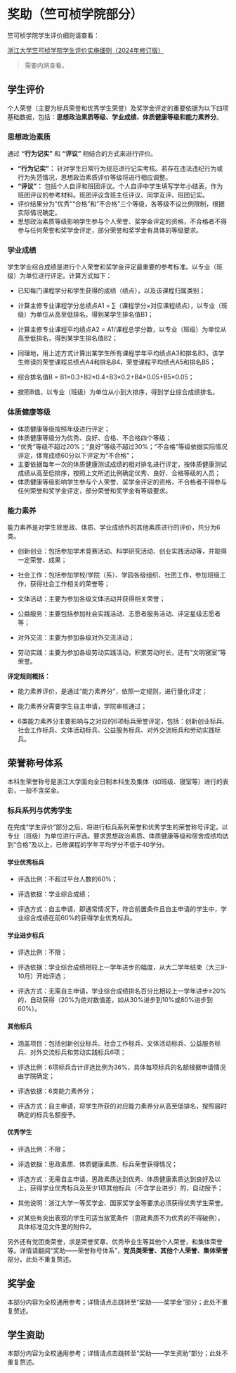 # 奖助（竺可桢学院部分）

竺可桢学院学生评价细则请查看：

[浙江大学竺可桢学院学生评价实施细则（2024年修订版）](https://zjuers.com/rd?url=http://office.ckc.zju.edu.cn/2024/1210/c35002a3001451/page.psp)

> 需要内网查看。

## 学生评价

个人荣誉（主要为标兵荣誉和优秀学生荣誉）及奖学金评定的重要依据为以下四项基础数据，包括：**思想政治素质等级、学业成绩、体质健康等级和能力素养分**。

### 思想政治素质

通过 **“行为记实”** 和 **“评议”** 相结合的方式来进行评价。

- **“行为记实”：** 针对学生日常行为规范进行记实考核。若存在违法违纪行为或行为失范情况，思想政治素质评价等级将进行相应调整。
- **“评议”：** 包括个人自评和班团评议。个人自评中学生填写学年小结表，作为班团评议的参考材料。班团评议含班主任评议、同学互评、班团记实。
- 评价结果分为“优秀”“合格”和“不合格”三个等级，各等级不设比例限制，根据实际情况确定。
- 思想政治素质等级影响学生参与个人荣誉、奖学金评定的资格，不合格者不得参与任何荣誉和奖学金评定，部分荣誉和奖学金有具体的等级要求。

### 学业成绩

学生学业综合成绩是进行个人荣誉和奖学金评定最重要的参考标准。以专业（班级）为单位进行评定。计算方式如下：

- 已知每门课程学分和学生获得的成绩（绩点），以及该课程归属类别；

- 计算主修专业课程学分总绩点A1 = ∑（课程学分×对应课程绩点），以专业（班级）为单位从高至低排名，得到某学生排名值B1；

- 计算主修专业课程平均绩点A2 = A1/课程总学分数，以专业（班级）为单位从高至低排名，得到某学生排名值B2；

- 同理地，用上述方式计算出某学生所有课程学年平均绩点A3和排名B3，该学生修读的荣誉课程总绩点A4和排名B4，荣誉课程平均绩点A5和排名B5；

- 综合排名值B = B1×0.3+B2×0.4+B3×0.2+B4×0.05+B5×0.05；

- 按照B值，以专业（班级）为单位从小到大排序，得到学业综合成绩排名。

### 体质健康等级

- 体质健康等级按照年级进行评定；
- 体质健康等级分为优秀、良好、合格、不合格四个等级；
- “优秀”等级不超过20%；“良好”等级不超过30%；“不合格”等级依据实际情况评定，体育成绩60分以下评定为“不合格”；
- 主要依据每年一次的体质健康测试成绩的相对排名进行评定，按体质健康测试成绩从高至低排序，按照上文所述比例确定优秀、良好、合格等级的人员；
- 体质健康等级影响学生参与个人荣誉、奖学金评定的资格，不合格者不得参与任何荣誉和奖学金评定，部分荣誉和奖学金有等级要求。

### 能力素养

能力素养是对学生除思政、体质、学业成绩外的其他素质进行的评价，共分为6类。

- 创新创业：包括参加学术竞赛活动、科学研究活动、创业实践活动等，并取得一定荣誉、成果；

- 社会工作：包括参加学校/学院（系）、学园各级组织、社团工作，参加班级工作，获得社会工作相关的荣誉等；

- 文体活动：主要为参加各级文体活动并获得相关荣誉；

- 公益服务：主要包括参加社会实践活动、志愿者服务活动、评定星级志愿者等；

- 对外交流：主要为参加各级对外交流活动；

- 劳动实践：主要为参加各级劳动实践活动，积累劳动时长，还有“文明寝室”等荣誉。

**评定规则概括：**

- 能力素养评价，是通过“能力素养分”，依照一定规则，进行量化评定；

- 能力素养分需要学生自主申请，学院审核通过；

- 6类能力素养分主要影响与之对应的6项标兵荣誉评定，包括：创新创业标兵、社会工作标兵、文体活动标兵、公益服务标兵、对外交流标兵和劳动实践标兵。

## 荣誉称号体系

本科生荣誉称号是浙江大学面向全日制本科生及集体（如班级、寝室等）进行的表彰，一般不含奖金。

### 标兵系列与优秀学生

在完成“学生评价”部分之后，将进行标兵系列荣誉和优秀学生的荣誉称号评定。以专业（班级）为单位进行评选。要求思想政治素质、体质健康等级和宿舍成绩均达到“合格”及以上，已修课程的学年平均学分不低于40学分。

#### 学业优秀标兵

- 评选比例：不超过平台人数的60%；

- 评选依据：学业综合成绩；

- 评选方式：自主申请，即通常情况下，符合前置条件且自主申请的学生中，学业综合成绩在前60%的获得学业优秀标兵。

#### 学业进步标兵

- 评选比例：不限；

- 评选依据：学业综合成绩相较上一学年进步的幅度，从大二学年结束（大三9-10月）开始评选；

- 评选方式：无需自主申请，学业综合成绩排名百分比相较上一学年进步≥20%的，自动获得（20%为绝对数值差，如从30%进步到10%或80%进步到60%）。

#### 其他标兵

- 涵盖项目：包括创新创业标兵、社会工作标兵、文体活动标兵、公益服务标兵、对外交流标兵和劳动实践标兵6项；

- 评选比例：6项标兵合计评选比例为36%，具体每项标兵的名额根据申请情况由学院确定；

- 评选依据：6类能力素养分；

- 评选方式：自主申请，将学生所获的对应能力素养分从高至低排名，按照届时确定的标兵名额授予。

#### 优秀学生

- 评选比例：不限；

- 评选依据：思政素质、体质健康素质、标兵荣誉获得情况；

- 评选方式：无需自主申请，思政素质达到优秀、体质健康素质达到良好及以上，获得学业优秀标兵及至少1项其他标兵（不含学业进步）的，自动授予；

- 其他说明：浙江大学一等奖学金、国家奖学金等要求必须获得优秀学生荣誉。

- 对某些有突出表现的学生可适当放宽条件（思政素质不为优秀的不得破例），具体标准见文件里的附件2。

另外还有党团类荣誉，求是荣誉奖章、优秀毕业生等其他个人荣誉，和集体荣誉等。详情请翻阅“奖助——荣誉称号体系”，**党员类荣誉、其他个人荣誉、集体荣誉**部分。此处不重复赘述。

## 奖学金

本部分内容为全校通用参考；详情请点击跳转至“奖助——奖学金”部分；此处不重复赘述。

## 学生资助

本部分内容为全校通用参考；详情请点击跳转至“奖助——学生资助”部分；此处不重复赘述。